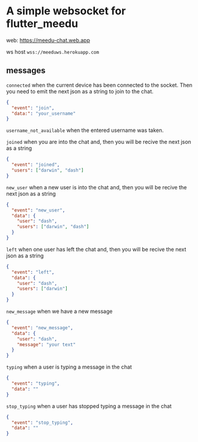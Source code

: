 # A simple websocket for flutter_meedu

web: https://meedu-chat.web.app

ws host `wss://meeduws.herokuapp.com`

## messages

`connected` when the current device has been connected to the socket. Then you need to emit the next json as a string to join to the chat.

```json
{
  "event": "join",
  "data:": "your_username"
}
```

`username_not_available` when the entered username was taken.

`joined` when you are into the chat and, then you will be recive the next json as a string

```json
{
  "event": "joined",
  "users": ["darwin", "dash"]
}
```

`new_user` when a new user is into the chat and, then you will be recive the next json as a string

```json
{
  "event": "new_user",
  "data": {
    "user": "dash",
    "users": ["darwin", "dash"]
  }
}
```

`left` when one user has left the chat and, then you will be recive the next json as a string

```json
{
  "event": "left",
  "data": {
    "user": "dash",
    "users": ["darwin"]
  }
}
```

`new_message` when we have a new message

```json
{
  "event": "new_message",
  "data": {
    "user": "dash",
    "message": "your text"
  }
}
```

`typing` when a user is typing a message in the chat

```json
{
  "event": "typing",
  "data": ""
}
```

`stop_typing` when a user has stopped typing a message in the chat

```json
{
  "event": "stop_typing",
  "data": ""
}
```
